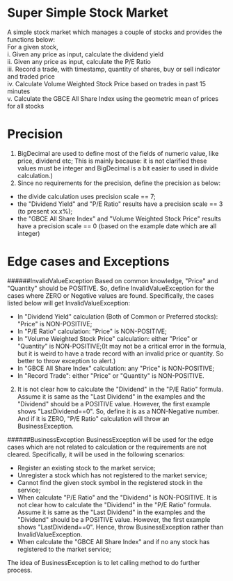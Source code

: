Super Simple Stock Market
======

A simple stock market which manages a couple of stocks and provides the functions below:</br>
For a given stock,</br>
i.   Given any price as input, calculate the dividend yield</br>
ii.  Given any price as input, calculate the P/E Ratio</br>
iii. Record a trade, with timestamp, quantity of shares, buy or sell indicator and traded price</br>
iv.  Calculate Volume Weighted Stock Price based on trades in past 15 minutes</br>
v.   Calculate the GBCE All Share Index using the geometric mean of prices for all stocks</br>


Precision
========

1.  BigDecimal are used to define most of the fields of numeric value, like price, dividend etc; This is mainly because: it is not clarified these values must be integer and BigDecimal is a bit easier to used in divide calculation.)
2.  Since no requirements for the precision, define the precision as below:
  *  the divide calculation uses precision scale == 7;
  *  the "Dividend Yield" and "P/E Ratio" results have a precision scale == 3 (to present xx.x%);
  *  the "GBCE All Share Index" and "Volume Weighted Stock Price" results have a precision scale == 0 (based on the example date which are all integer)


	    

Edge cases and Exceptions
========
######InvalidValueException
Based on common knowledge, "Price" and "Quantity" should be POSITIVE. So, define InvalidValueException for the cases where ZERO or Negative values are found. Specifically, the cases listed below will get InvalidValueException:
  *  In "Dividend Yield" calculation (Both of Common or Preferred stocks): "Price" is NON-POSITIVE;
  *  In "P/E Ratio" calculation: "Price" is NON-POSITIVE;
  *  In "Volume Weighted Stock Price" calculation: either "Price" or "Quantity" is NON-POSITIVE;(It may not be a critical error in the formula, but it is weird to have a trade record with an invalid price or quantity. So better to throw exception to alert.) 
  *  In "GBCE All Share Index" calculation: any "Price" is NON-POSITIVE;
  *  In "Record Trade": either "Price" or "Quantity" is NON-POSITIVE.

2.  It is not clear how to calculate the "Dividend" in the "P/E Ratio" formula. Assume it is same as the "Last Dividend" in the examples and the "Dividend" should be a POSITIVE value. However, the first example shows "LastDividend==0". So, define it is as a NON-Negative number. And if it is ZERO, "P/E Ratio" calculation will throw an BusinessException.

######BusinessException
BusinessException will be used for the edge cases which are not related to calculation or the requirements are not cleared. Specifically, it will be used in the following scenarios:
  *  Register an existing stock to the market service;
  *  Unregister a stock which has not registered to the market service;
  *  Cannot find the given stock symbol in the registered stock in the service;
  *  When calculate "P/E Ratio" and the "Dividend" is NON-POSITIVE. It is not clear how to calculate the "Dividend" in the "P/E Ratio" formula. Assume it is same as the "Last Dividend" in the examples and the "Dividend" should be a POSITIVE value. However, the first example shows "LastDividend==0". Hence, throw BusinessException rather than InvalidValueException.
  *  When calculate the "GBCE All Share Index" and if no any stock has registered to the market service;

The idea of BusinessException is to let calling method to do further process.
  




